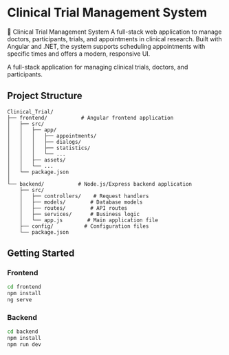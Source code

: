 # Clinical Trial Management System

🧪 Clinical Trial Management System
A full-stack web application to manage doctors, participants, trials, and appointments in clinical research. Built with Angular and .NET, the system supports scheduling appointments with specific times and offers a modern, responsive UI.

A full-stack application for managing clinical trials, doctors, and participants.

## Project Structure

```
Clinical_Trial/
├── frontend/           # Angular frontend application
│   ├── src/
│   │   ├── app/
│   │   │   ├── appointments/
│   │   │   ├── dialogs/
│   │   │   ├── statistics/
│   │   │   └── ...
│   │   ├── assets/
│   │   └── ...
│   └── package.json
│
└── backend/           # Node.js/Express backend application
    ├── src/
    │   ├── controllers/    # Request handlers
    │   ├── models/        # Database models
    │   ├── routes/        # API routes
    │   ├── services/      # Business logic
    │   └── app.js        # Main application file
    ├── config/          # Configuration files
    └── package.json
```

## Getting Started

### Frontend
```bash
cd frontend
npm install
ng serve
```

### Backend
```bash
cd backend
npm install
npm run dev
```

